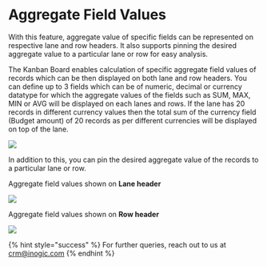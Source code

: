 # Aggregate Field Values

With this feature, aggregate value of specific fields can be represented on respective lane and row headers. It also supports pinning the desired aggregate value to a particular lane or row for easy analysis.

The Kanban Board enables calculation of specific aggregate field values of records which can be then displayed on both lane and row headers. You can define up to 3 fields which can be of numeric, decimal or currency datatype for which the aggregate values of the fields such as SUM, MAX, MIN or AVG will be displayed on each lanes and rows. If the lane has 20 records in different currency values then the total sum of the currency field (Budget amount) of 20 records as per different currencies will be displayed on top of the lane.

![](<../../.gitbook/assets/Aggregate Field\_11.png>)

In addition to this, you can pin the desired aggregate value of the records to a particular lane or row.

Aggregate field values shown on **Lane header**

![](<../../.gitbook/assets/Aggregate Lane head\_1.png>)

Aggregate field values shown on **Row header**

![](<../../.gitbook/assets/Aggregate Row head\_1.png>)

{% hint style="success" %}
For further queries, reach out to us at [crm@inogic.com](mailto:crm@inogic.com)
{% endhint %}

